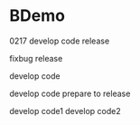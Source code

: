 # BDemo
0217
develop code
release

fixbug
release

develop code

develop code
prepare to release

develop code1
develop code2
